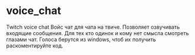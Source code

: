 # voice_chat
Twitch voice chat
Войс чат для чата на твиче. Позволяет озвучивать входящие сообщения. Для тех кто одинок и кому нет смысла смотреть глазами чат.
Голоса берутся из windows, чтоб их получить раскоментируйте код.
